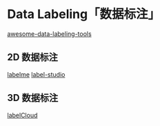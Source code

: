 # Data Labeling「数据标注」

[awesome-data-labeling-tools](https://github.com/HuangCongQing/awesome-data-labeling-tools)

## 2D 数据标注

[labelme](https://github.com/wkentaro/labelme)
[label-studio](https://github.com/HumanSignal/label-studio)

## 3D 数据标注

[labelCloud](https://github.com/ch-sa/labelCloud)
